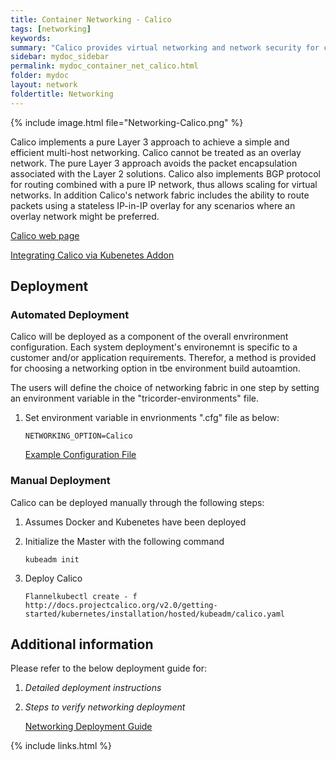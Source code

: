 ```yaml
---
title: Container Networking - Calico
tags: [networking]
keywords:
summary: "Calico provides virtual networking and network security for containers. Calico provides a flat IP network that can typically be run without any encapsulation (no overlays). "
sidebar: mydoc_sidebar
permalink: mydoc_container_net_calico.html
folder: mydoc
layout: network
foldertitle: Networking
---
```


{% include image.html file="Networking-Calico.png" %}


Calico implements a pure Layer 3 approach to achieve a simple and efficient multi-host networking. Calico cannot be treated as an overlay network. The pure Layer 3 approach avoids the packet encapsulation associated with the Layer 2 solutions. Calico also implements BGP protocol for routing combined with a pure IP network, thus allows scaling for virtual networks. In addition Calico's network fabric includes the ability to route packets using a stateless IP-in-IP overlay for any scenarios where an overlay network might be preferred.

[Calico web page](https://www.projectcalico.org//)

[Integrating Calico via Kubenetes Addon](https://kubernetes.io/docs/admin/addons/)


## Deployment

### Automated Deployment
Calico will be deployed as a component of the overall envrironment configuration. Each system deployment's environemnt is specific to a customer and/or application requirements. Therefor, a method is provided for choosing a networking option in tbe environment build autoamtion. 

The users will define the choice of networking fabric in one step by setting an environment variable in the "tricorder-environments" file.

1. Set environment variable in envrionments ".cfg" file as below:

	`NETWORKING_OPTION=Calico`
	
	  [Example Configuration File](https://bitbucket-eng-sjc1.cisco.com/bitbucket/projects/TRIC/repos/tricorder-environments/browse/prod/vsphere/tenants/example/example.cfg)

### Manual Deployment 

Calico can be deployed manually through the following steps: 

1. Assumes Docker and Kubenetes have been deployed2. 	Initialize the Master with the following command	
	`kubeadm init`
3. Deploy Calico

	`Flannelkubectl create - f http://docs.projectcalico.org/v2.0/getting-started/kubernetes/installation/hosted/kubeadm/calico.yaml`	

## Additional information

Please refer to the below deployment guide for:

1. *Detailed deployment instructions* 
2. *Steps to verify networking deployment*
 
	[Networking Deployment Guide](https://cisco.jiveon.com/docs/DOC-1702651)


{% include links.html %}
